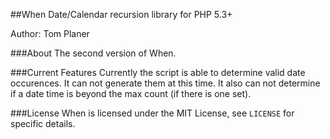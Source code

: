 ##When
Date/Calendar recursion library for PHP 5.3+

Author: Tom Planer

###About
The second version of When.

###Current Features
Currently the script is able to determine valid date occurences. It can not generate them at this time. It also can not determine if a date time is beyond the max count (if there is one set).

###License
When is licensed under the MIT License, see `LICENSE` for specific details.
